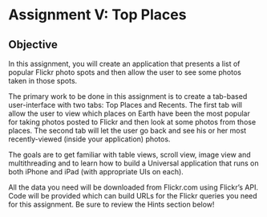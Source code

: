 Assignment V: Top Places
===========
Objective
----------
In this assignment, you will create an application that presents a list of popular Flickr
photo spots and then allow the user to see some photos taken in those spots.

The primary work to be done in this assignment is to create a tab-based user-interface
with two tabs: Top Places and Recents. The first tab will allow the user to view which
places on Earth have been the most popular for taking photos posted to Flickr and then
look at some photos from those places. The second tab will let the user go back and see
his or her most recently-viewed (inside your application) photos.

The goals are to get familiar with table views, scroll view, image view and
multithreading and to learn how to build a Universal application that runs on both
iPhone and iPad (with appropriate UIs on each).

All the data you need will be downloaded from Flickr.com using Flickr’s API. Code will
be provided which can build URLs for the Flickr queries you need for this assignment.
Be sure to review the Hints section below!
